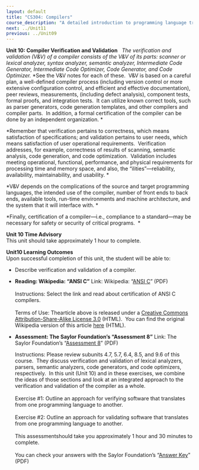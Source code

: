 ```yaml
---
layout: default
title: "CS304: Compilers"
course_description: "A detailed introduction to programming language translation, including the functions and general organization of compiler design and interpreters. Focuses on the study of syntax, semantics, ambiguities, procedures replication, iteration, and recursion in these languages."
next: ../Unit11
previous: ../Unit09
---
```

**Unit 10: Compiler Verification and Validation** <span id="10"></span> 
*The verification and validation (V&V) of a compiler consists of the V&V
of its parts: scanner or lexical analyzer, syntax analyzer, semantic
analyzer, Intermediate Code Generator, Intermediate Code Optimizer, Code
Generator, and Code Optimizer.* *See the V&V notes for each of these. 
V&V is based on a careful plan, a well-defined compiler process
(including version control or more extensive configuration control, and
efficient and effective documentation), peer reviews, measurements,
(including defect analysis), component tests, formal proofs, and
integration tests.  It can utilize known correct tools, such as parser
generators, code generation templates, and other compilers and compiler
parts.  In addition, a formal certification of the compiler can be done
by an independent organization. *  
  
 *Remember that verification pertains to correctness, which means
satisfaction of specifications; and validation pertains to user needs,
which means satisfaction of user operational requirements.  Verification
addresses, for example, correctness of results of scanning, semantic
analysis, code generation, and code optimization.  Validation includes
meeting operational, functional, performance, and physical requirements
for processing time and memory space, and also, the
“ilities”—reliability, availability, maintainability, and usability. *  
  
 *V&V depends on the complications of the source and target programming
languages, the intended use of the compiler, number of front ends to
back ends, available tools, run-time environments and machine
architecture, and the system that it will interface with. *  
  
 *Finally, certification of a compiler—i.e., compliance to a
standard—may be necessary for safety or security of critical
programs.  *

**Unit 10 Time Advisory**  
This unit should take approximately 1 hour to complete.

**Unit10 Learning Outcomes**  
Upon successful completion of this unit, the student will be able to:  
  
-   <span dir="LTR">Describe verification and validation of a
    compiler.  </span>

-   **Reading: Wikipedia: “ANSI C”**
    Link: Wikipedia: “[ANSI
    C](https://resources.saylor.org/wwwresources/archived/site/wp-content/uploads/2012/01/CS304-10-ANSIC.pdf)”
    (PDF)  
        
     Instructions: Select the link and read about certification of ANSI
    C compilers.  
        
     Terms of Use: Thearticle above is released under a [Creative
    Commons Attribution-Share-Alike License
    3.0](http://creativecommons.org/licenses/by-sa/3.0/) (HTML).  You
    can find the original Wikipedia version of this
    article [here](http://en.wikipedia.org/wiki/ANSI_C) (HTML).

-   **Assessment: The Saylor Foundation’s “Assessment 8”**
    Link: The Saylor Foundation’s “[Assessment
    8](https://resources.saylor.org/wwwresources/archived/site/wp-content/uploads/2012/06/CS304-Unit-10-Assessmet-8.pdf)”
    (PDF)  
      
     Instructions: Please review subunits 4.7, 5.7, 6.4, 8.5, and 9.6 of
    this course.  They discuss verification and validation of lexical
    analyzers, parsers, semantic analyzers, code generators, and code
    optimizers, respectively.  In this unit (Unit 10) and in these
    exercises, we combine the ideas of those sections and look at an
    integrated approach to the verification and validation of the
    compiler as a whole.  
        
     Exercise \#1: Outline an approach for verifying software that
    translates from one programming language to another.  
        
     Exercise \#2: Outline an approach for validating software that
    translates from one programming language to another.  
        
     This assessmentshould take you approximately 1 hour and 30 minutes
    to complete.  
        
     You can check your answers with the Saylor Foundation’s “[Answer
    Key](https://resources.saylor.org/wwwresources/archived/site/wp-content/uploads/2012/06/CS304-Unit-10-Answer-Key-to-Assessment-8-FINAL.pdf)”
    (PDF)


